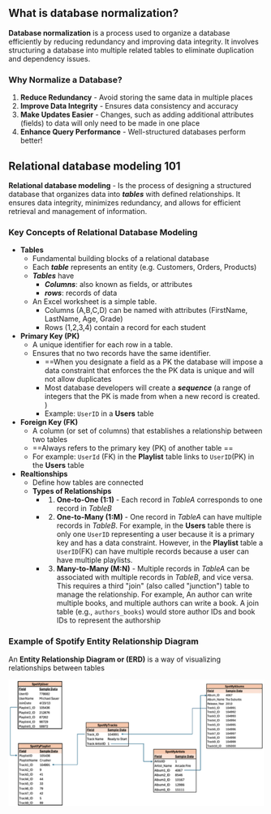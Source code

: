 ## What is database normalization?

**Database normalization** is a process used to organize a database efficiently by reducing redundancy and improving data integrity. It involves structuring a database into multiple related tables to eliminate duplication and dependency issues.
### Why Normalize a Database?
1. **Reduce Redundancy** - Avoid storing the same data in multiple places
2. **Improve Data Integrity** - Ensures data consistency and accuracy
3. **Make Updates Easier** - Changes, such as adding additional attributes (fields) to data will only need to be made in one place
4. **Enhance Query Performance** - Well-structured databases perform better!
## Relational database modeling 101

**Relational database modeling** - Is the process of designing a structured database that organizes data into ***tables*** with defined relationships.  It ensures data integrity, minimizes redundancy, and allows for efficient retrieval and management of information.
### Key Concepts of Relational Database Modeling
- **Tables**
	- Fundamental building blocks of a relational database
	- Each ***table*** represents an entity (e.g. Customers, Orders, Products)
	- ***Tables*** have 
		- ***Columns***: also known as fields, or attributes
		- ***rows***: records of data
	- An Excel worksheet is a simple table.  
		- Columns (A,B,C,D) can be named with attributes (FirstName, LastName, Age, Grade)
		- Rows (1,2,3,4) contain a record for each student
- **Primary Key (PK)**
	- A unique identifier for each row in a table.
	- Ensures that no two records have the same identifier.
		- ==When you designate a field as a PK the database will impose a data constraint that enforces the the PK data is unique and will not allow duplicates
		- Most database developers will create a ***sequence*** (a range of integers that the PK is made from when a new record is created. )
		- Example: `UserID` in a **Users** table
- **Foreign Key (FK)**
	- A column (or set of columns) that establishes a relationship between two tables
	- ==Always refers to the primary key (PK) of another table ==
	- For example: `UserId` (FK) in the **Playlist** table links to `UserID`(PK) in the **Users** table
- **Realtionships**
	- Define how tables are connected
	- **Types of Relationships**
		- 1. **One-to-One (1:1)** - Each record in *TableA* corresponds to one record in *TableB*
		- 2. **One-to-Many (1:M)** - One record in *TableA* can have multiple records in *TableB*.  For example,  in the **Users** table there is only one `UserID` representing a user because it is a primary key and has a data constraint.  However, in the **Playlist** table a `UserID`(FK) can have multiple records because a user can have multiple playlists.
		- 3. **Many-to-Many (M:N)** - Multiple records in *TableA* can be associated with multiple records in *TableB*, and vice versa.  This requires a third "join" (also called "junction")  table to manage the relationship.   For example, An author can write multiple books, and multiple authors can write a book. A join table (e.g., `authors_books`) would store author IDs and book IDs to represent the authorship

### Example of Spotify Entity Relationship Diagram 
An **Entity Relationship Diagram or (ERD)** is a way of visualizing relationships between tables
<p align="center">
  <img src="Images/Spotify ERD.png" width="700" title="Spotify ERD">
</p>



